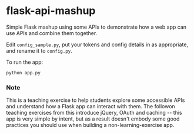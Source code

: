 # flask-api-mashup

Simple Flask mashup using some APIs to demonstrate how a web app can use APIs and combine them together.

Edit `config_sample.py`, put your tokens and config details in as appropriate, and rename it to `config.py`.

To run the app:

```
python app.py
```

### Note

This is a teaching exercise to help students explore some accessible APIs and understand how a Flask app can interact with them. The followon teaching exercises from this introduce jQuery, OAuth and caching -- this app is very simple by intent, but as a result doesn't embody some good practices you should use when building a non-learning-exercise app.
